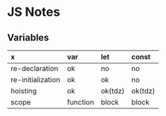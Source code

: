 # JS Notes


## Variables

x | var      | let     | const
:--- |:---------|:--------| :--- | 
re-declaration | ok       | no      | no
re-initialization | ok       | ok      | no
hoisting | ok       | ok(tdz) | ok(tdz)
scope | function | block   | block